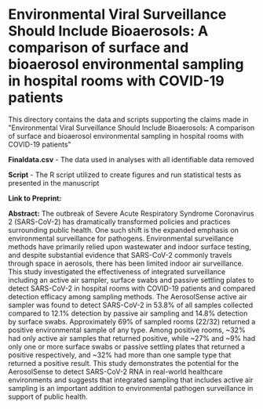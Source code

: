 # Environmental Viral Surveillance Should Include Bioaerosols:  A comparison of surface and bioaerosol environmental sampling in hospital rooms with COVID-19 patients

This directory contains the data and scripts supporting the claims made in "Environmental Viral Surveillance Should Include Bioaerosols:  A comparison of surface and bioaerosol environmental sampling in hospital rooms with COVID-19 patients"

**Finaldata.csv** - The data used in analyses with all identifiable data removed

**Script** - The R script utilized to create figures and run statistical tests as presented in the manuscript 

**Link to Preprint:** 

**Abstract:** The outbreak of Severe Acute Respiratory Syndrome Coronavirus 2 (SARS-CoV-2) has dramatically transformed policies and practices surrounding public health. One such shift is the expanded emphasis on environmental surveillance for pathogens. Environmental surveillance methods have primarily relied upon wastewater and indoor surface testing, and despite substantial evidence that SARS-CoV-2 commonly travels through space in aerosols, there has been limited indoor air surveillance. This study investigated the effectiveness of integrated surveillance including an active air sampler, surface swabs and passive settling plates to detect SARS-CoV-2 in hospital rooms with COVID-19 patients and compared detection efficacy among sampling methods. The AerosolSense active air sampler was found to detect SARS-CoV-2 in 53.8% of all samples collected compared to 12.1% detection by passive air sampling and 14.8% detection by surface swabs. Approximately 69% of sampled rooms (22/32) returned a positive environmental sample of any type. Among positive rooms, ~32% had only active air samples that returned positive, while ~27% and ~9% had only one or more surface swabs or passive settling plates that returned a positive respectively, and ~32% had more than one sample type that returned a positive result. This study demonstrates the potential for the AerosolSense to detect SARS-CoV-2 RNA in real-world healthcare environments and suggests that integrated sampling that includes active air sampling is an important addition to environmental pathogen surveillance in support of public health.
